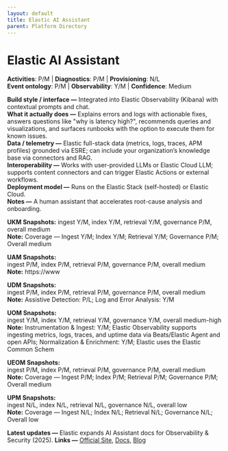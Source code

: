 ```yaml
---
layout: default
title: Elastic AI Assistant
parent: Platform Directory
---
```


# Elastic AI Assistant

**Activities**: P/M | **Diagnostics**: P/M | **Provisioning**: N/L  <br>
**Event ontology**: P/M | **Observability**: Y/M | **Confidence**: Medium

**Build style / interface —** Integrated into Elastic Observability (Kibana) with contextual prompts and chat.  
**What it actually does —** Explains errors and logs with actionable fixes, answers questions like "why is latency high?", recommends queries and visualizations, and surfaces runbooks with the option to execute them for known issues.  
**Data / telemetry —** Elastic full-stack data (metrics, logs, traces, APM profiles) grounded via ESRE; can include your organization’s knowledge base via connectors and RAG.  
**Interoperability —** Works with user-provided LLMs or Elastic Cloud LLM; supports content connectors and can trigger Elastic Actions or external workflows.  
**Deployment model —** Runs on the Elastic Stack (self-hosted) or Elastic Cloud.  
**Notes —** A human assistant that accelerates root-cause analysis and onboarding.

**UKM Snapshots:** 
ingest Y/M, index Y/M, retrieval Y/M, governance P/M, overall medium  <br>
**Note:** Coverage — Ingest Y/M; Index Y/M; Retrieval Y/M; Governance P/M; Overall medium


**UAM Snapshots:**   
ingest P/M, index P/M, retrieval P/M, governance P/M, overall medium  <br>
**Note:** https://www


**UDM Snapshots:**   
ingest P/M, index P/M, retrieval P/M, governance P/M, overall medium  <br>
**Note:** Assistive Detection: P/L; Log and Error Analysis: Y/M


**UOM Snapshots:**   
ingest Y/M, index Y/M, retrieval Y/M, governance Y/M, overall medium-high  <br>
**Note:** Instrumentation & Ingest: Y/M; Elastic Observability supports ingesting metrics, logs, traces, and uptime data via Beats/Elastic Agent and open APIs; Normalization & Enrichment: Y/M; Elastic uses the Elastic Common Schem


**UEOM Snapshots:**   
ingest P/M, index P/M, retrieval P/M, governance P/M, overall medium  <br>
**Note:** Coverage — Ingest P/M; Index P/M; Retrieval P/M; Governance P/M; Overall medium


**UPM Snapshots:**   
ingest N/L, index N/L, retrieval N/L, governance N/L, overall low  <br>
**Note:** Coverage — Ingest N/L; Index N/L; Retrieval N/L; Governance N/L; Overall low


**Latest updates —** Elastic expands AI Assistant docs for Observability & Security (2025).
**Links —** [Official Site](https://www.elastic.co/elasticsearch/ai-assistant), [Docs](https://www.elastic.co/docs/solutions/observability/observability-ai-assistant), [Blog](https://www.elastic.co/docs/solutions/security/ai/ai-assistant)
